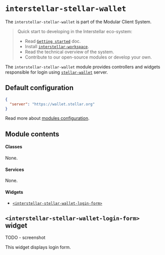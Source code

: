 `interstellar-stellar-wallet`
=============

The `interstellar-stellar-wallet` is part of the Modular Client System.

> Quick start to developing in the Interstellar eco-system:
>
> * Read [`Getting started`](https://github.com/stellar/interstellar/tree/master/docs) doc.
> * Install [`interstellar-workspace`](https://github.com/stellar/interstellar-workspace).
> * Read the technical overview of the system.
> * Contribute to our open-source modules or develop your own.

The `interstellar-stellar-wallet` module provides controllers and widgets responsible for login using [`stellar-wallet`](https://github.com/stellar/stellar-wallet) server.

## Default configuration

```json
{
  "server": "https://wallet.stellar.org"
}
```

Read more about [modules configuration](https://github.com/stellar/interstellar-core#interstellar-coreconfig-service).

## Module contents

#### Classes
None.

#### Services
None.

#### Widgets
* [`<interstellar-stellar-wallet-login-form>`](#interstellar-stellar-wallet-login-form-widget)


## `<interstellar-stellar-wallet-login-form>` widget

TODO - screenshot

This widget displays login form.